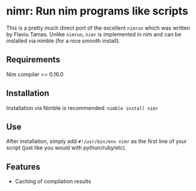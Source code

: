 # nimr: Run nim programs like scripts

This is a pretty much direct port of the excellent `nimrun` which was
written by Flaviu Tamas.  Unlike `nimrun`, `nimr` is implemented in
nim and can be installed via nimble (for a nice smooth install).

## Requirements

Nim compiler >= 0.16.0

## Installation

Installation via Nimble is recommended:  `nimble install nimr`

## Use

After installation, simply add `#!/usr/bin/env nimr` as the first line
of your script (just like you would with python/ruby/etc).

## Features

* Caching of compilation results
